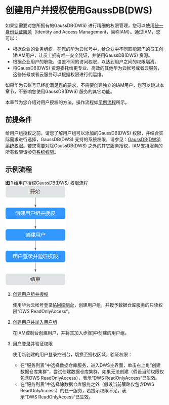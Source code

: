 # 创建用户并授权使用GaussDB\(DWS\)<a name="ZH-CN_TOPIC_0000001405636790"></a>

如果您需要对您所拥有的GaussDB\(DWS\) 进行精细的权限管理，您可以使用[统一身份认证服务](https://support.huaweicloud.com/usermanual-iam/iam_01_0001.html)（Identity and Access Management，简称IAM）。通过IAM，您可以：

-   根据企业的业务组织，在您的华为云帐号中，给企业中不同职能部门的员工创建IAM用户，让员工拥有唯一安全凭证，并使用GaussDB\(DWS\) 资源。
-   根据企业用户的职能，设置不同的访问权限，以达到用户之间的权限隔离。
-   将GaussDB\(DWS\) 资源委托给更专业、高效的其他华为云帐号或者云服务，这些帐号或者云服务可以根据权限进行代运维。

如果华为云帐号已经能满足您的要求，不需要创建独立的IAM用户，您可以跳过本章节，不影响您使用GaussDB\(DWS\) 服务的其它功能。

本章节为您介绍对用户授权的方法，操作流程如[示例流程](#section9135134520119)所示。

## 前提条件<a name="section149106163317"></a>

给用户组授权之前，请您了解用户组可以添加的GaussDB\(DWS\) 权限，并结合实际需求进行选择，GaussDB\(DWS\) 支持的系统权限，请参见：[GaussDB\(DWS\)系统权限](https://support.huaweicloud.com/productdesc-dws/dws_01_0144.html)。若您需要对除GaussDB\(DWS\) 之外的其它服务授权，IAM支持服务的所有权限请参见[系统权限](https://support.huaweicloud.com/usermanual-permissions/iam_01_0001.html)。

## 示例流程<a name="section9135134520119"></a>

**图 1**  给用户授权GaussDB\(DWS\) 权限流程<a name="fig1014814451016"></a>  
![](figures/给用户授权GaussDB(DWS)-权限流程.png "给用户授权GaussDB(DWS)-权限流程")

1.  <a name="li863810121421"></a>[创建用户组并授权](https://support.huaweicloud.com/usermanual-iam/iam_03_0001.html)

    使用华为云帐号登录[IAM控制台](https://console.huaweicloud.com/iam)，创建用户组，并授予数据仓库服务的只读权限“DWS ReadOnlyAccess“。

2.  [创建用户并加入用户组](https://support.huaweicloud.com/usermanual-iam/iam_02_0001.html)

    在IAM控制台创建用户，并将其加入步骤[1](#li863810121421)中创建的用户组。

3.  [用户登录](https://support.huaweicloud.com/usermanual-iam/iam_01_0552.html)并验证权限

    使用新创建的用户登录控制台，切换至授权区域，验证权限：

    -   在“服务列表”中选择数据仓库服务，进入DWS主界面，单击右上角“创建数据仓库集群“，尝试创建数据仓库集群，如果无法创建（假设当前权限仅包含DWS ReadOnlyAccess），表示“DWS ReadOnlyAccess“已生效。
    -   在“服务列表”中选择除数据仓库服务之外（假设当前策略仅包含DWS ReadOnlyAccess）的任一服务，若提示权限不足，表示“DWS ReadOnlyAccess“已生效。


